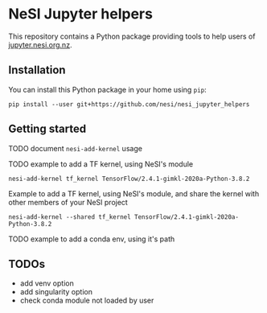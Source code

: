 # NeSI Jupyter helpers

This repository contains a Python package providing tools to help users of 
[jupyter.nesi.org.nz](https://jupyter.nesi.org.nz).


## Installation

You can install this Python package in your home using `pip`:
```
pip install --user git+https://github.com/nesi/nesi_jupyter_helpers
```


## Getting started

TODO document `nesi-add-kernel` usage

TODO example to add a TF kernel, using NeSI's module
```
nesi-add-kernel tf_kernel TensorFlow/2.4.1-gimkl-2020a-Python-3.8.2
```

Example to add a TF kernel, using NeSI's module, and share the kernel with other members of your NeSI project
```
nesi-add-kernel --shared tf_kernel TensorFlow/2.4.1-gimkl-2020a-Python-3.8.2
```

TODO example to add a conda env, using it's path


## TODOs

- add venv option
- add singularity option
- check conda module not loaded by user
